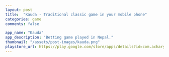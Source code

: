 ```yaml
---
layout: post
title:  "Kauda - Traditional classic game in your mobile phone"
categories: game
comments: false

app_name: "Kauda"
app_description: "Betting game played in Nepal."
thumbnail: "/assets/post-images/kauda.png"
playstore_url: https://play.google.com/store/apps/details?id=com.acharya.kauda
---
```





